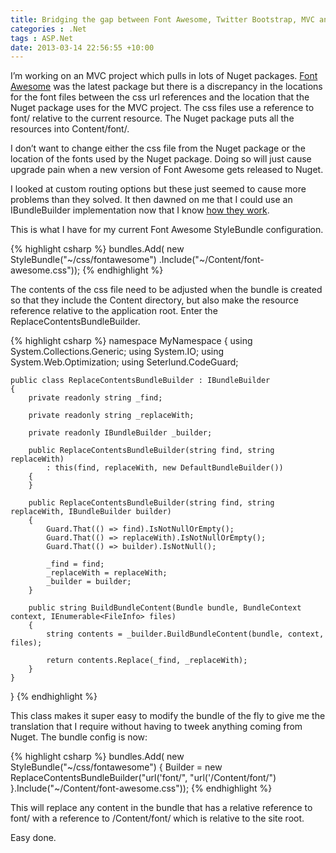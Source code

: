 ```yaml
---
title: Bridging the gap between Font Awesome, Twitter Bootstrap, MVC and Nuget
categories : .Net
tags : ASP.Net
date: 2013-03-14 22:56:55 +10:00
---
```


I’m working on an MVC project which pulls in lots of Nuget packages. [Font Awesome][0] was the latest package but there is a discrepancy in the locations for the font files between the css url references and the location that the Nuget package uses for the MVC project. The css files use a reference to font/ relative to the current resource. The Nuget package puts all the resources into Content/font/. 

I don’t want to change either the css file from the Nuget package or the location of the fonts used by the Nuget package. Doing so will just cause upgrade pain when a new version of Font Awesome gets released to Nuget.

I looked at custom routing options but these just seemed to cause more problems than they solved. It then dawned on me that I could use an IBundleBuilder implementation now that I know [how they work][1].

<!--more-->

This is what I have for my current Font Awesome StyleBundle configuration.

{% highlight csharp %}
bundles.Add(
    new StyleBundle("~/css/fontawesome")
        .Include("~/Content/font-awesome.css"));
{% endhighlight %}

The contents of the css file need to be adjusted when the bundle is created so that they include the Content directory, but also make the resource reference relative to the application root. Enter the ReplaceContentsBundleBuilder.

{% highlight csharp %}
namespace MyNamespace
{
    using System.Collections.Generic;
    using System.IO;
    using System.Web.Optimization;
    using Seterlund.CodeGuard;
    
    public class ReplaceContentsBundleBuilder : IBundleBuilder
    {
        private readonly string _find;
    
        private readonly string _replaceWith;
    
        private readonly IBundleBuilder _builder;
    
        public ReplaceContentsBundleBuilder(string find, string replaceWith)
            : this(find, replaceWith, new DefaultBundleBuilder())
        {
        }
    
        public ReplaceContentsBundleBuilder(string find, string replaceWith, IBundleBuilder builder)
        {
            Guard.That(() => find).IsNotNullOrEmpty();
            Guard.That(() => replaceWith).IsNotNullOrEmpty();
            Guard.That(() => builder).IsNotNull();
    
            _find = find;
            _replaceWith = replaceWith;
            _builder = builder;
        }
    
        public string BuildBundleContent(Bundle bundle, BundleContext context, IEnumerable<FileInfo> files)
        {
            string contents = _builder.BuildBundleContent(bundle, context, files);
    
            return contents.Replace(_find, _replaceWith);
        }
    }
}
{% endhighlight %}

This class makes it super easy to modify the bundle of the fly to give me the translation that I require without having to tweek anything coming from Nuget. The bundle config is now:

{% highlight csharp %}
bundles.Add(
    new StyleBundle("~/css/fontawesome")
    {
        Builder = new ReplaceContentsBundleBuilder("url('font/", "url('/Content/font/")
    }.Include("~/Content/font-awesome.css"));
{% endhighlight %}

This will replace any content in the bundle that has a relative reference to font/ with a reference to /Content/font/ which is relative to the site root.

Easy done.

[0]: http://fortawesome.github.com/Font-Awesome/
[1]: /2013/03/11/mvc-bundling-and-line-comments-at-the-end-of-files/
